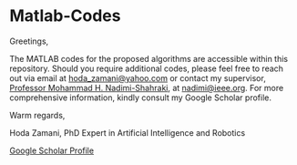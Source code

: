 # Matlab-Codes
Greetings,

The MATLAB codes for the proposed algorithms are accessible within this repository. Should you require additional codes, please feel free to reach out via email at hoda_zamani@yahoo.com or contact my supervisor, <a href="https://scholar.google.com/citations?user=sT0YnDIAAAAJ&hl=en">Professor Mohammad H. Nadimi-Shahraki</a>, at nadimi@ieee.org. For more comprehensive information, kindly consult my Google Scholar profile.

Warm regards,

Hoda Zamani, PhD
Expert in Artificial Intelligence and Robotics<p>
[Google Scholar Profile](https://scholar.google.com/citations?user=https://scholar.google.com/citations?user=bpZOZWsAAAAJ&hl=en&user=bpZOZWsAAAAJ)
